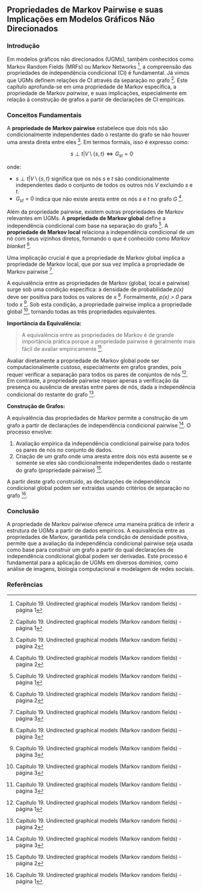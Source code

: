## Propriedades de Markov Pairwise e suas Implicações em Modelos Gráficos Não Direcionados

### Introdução
Em modelos gráficos não direcionados (UGMs), também conhecidos como Markov Random Fields (MRFs) ou Markov Networks [^1], a compreensão das propriedades de independência condicional (CI) é fundamental. Já vimos que UGMs definem relações de CI através da separação no grafo [^1]. Este capítulo aprofunda-se em uma propriedade de Markov específica, a propriedade de Markov *pairwise*, e suas implicações, especialmente em relação à construção de grafos a partir de declarações de CI empíricas.

### Conceitos Fundamentais

A **propriedade de Markov pairwise** estabelece que dois nós são condicionalmente independentes dado o restante do grafo se não houver uma aresta direta entre eles [^2]. Em termos formais, isso é expresso como:

$$
s \perp t | V \setminus \{s, t\} \Leftrightarrow G_{st} = 0
$$

onde:
*   $s \perp t | V \setminus \{s, t\}$ significa que os nós *s* e *t* são condicionalmente independentes dado o conjunto de todos os outros nós *V* excluindo *s* e *t*.
*   $G_{st} = 0$ indica que não existe aresta entre os nós *s* e *t* no grafo *G* [^2].

Além da propriedade pairwise, existem outras propriedades de Markov relevantes em UGMs. A **propriedade de Markov global** define a independência condicional com base na separação do grafo [^1]. A **propriedade de Markov local** relaciona a independência condicional de um nó com seus vizinhos diretos, formando o que é conhecido como *Markov blanket* [^2].

Uma implicação crucial é que a propriedade de Markov global implica a propriedade de Markov local, que por sua vez implica a propriedade de Markov pairwise [^3].

A equivalência entre as propriedades de Markov (global, local e pairwise) surge sob uma condição específica: a densidade de probabilidade *p(x)* deve ser positiva para todos os valores de *x* [^3]. Formalmente, *p(x) > 0* para todo *x* [^3]. Sob esta condição, a propriedade pairwise implica a propriedade global [^3], tornando todas as três propriedades equivalentes.

**Importância da Equivalência:**

> A equivalência entre as propriedades de Markov é de grande importância prática porque a propriedade pairwise é geralmente mais fácil de avaliar empiricamente [^3].

Avaliar diretamente a propriedade de Markov global pode ser computacionalmente custoso, especialmente em grafos grandes, pois requer verificar a separação para todos os pares de conjuntos de nós [^1]. Em contraste, a propriedade pairwise requer apenas a verificação da presença ou ausência de arestas entre pares de nós, dada a independência condicional do restante do grafo [^2].

**Construção de Grafos:**

A equivalência das propriedades de Markov permite a construção de um grafo a partir de declarações de independência condicional pairwise [^3]. O processo envolve:

1.  Avaliação empírica da independência condicional pairwise para todos os pares de nós no conjunto de dados.
2.  Criação de um grafo onde uma aresta entre dois nós está ausente se e somente se eles são condicionalmente independentes dado o restante do grafo (propriedade pairwise) [^2].

A partir deste grafo construído, as declarações de independência condicional global podem ser extraídas usando critérios de separação no grafo [^1].

### Conclusão

A propriedade de Markov pairwise oferece uma maneira prática de inferir a estrutura de UGMs a partir de dados empíricos. A equivalência entre as propriedades de Markov, garantida pela condição de densidade positiva, permite que a avaliação da independência condicional pairwise seja usada como base para construir um grafo a partir do qual declarações de independência condicional global podem ser derivadas. Este processo é fundamental para a aplicação de UGMs em diversos domínios, como análise de imagens, biologia computacional e modelagem de redes sociais.

### Referências
[^1]: Capítulo 19. Undirected graphical models (Markov random fields) - página 1
[^2]: Capítulo 19. Undirected graphical models (Markov random fields) - página 2
[^3]: Capítulo 19. Undirected graphical models (Markov random fields) - página 3
<!-- END -->